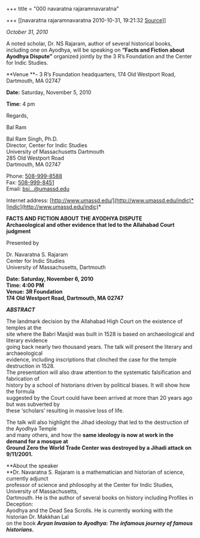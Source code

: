 +++
title = "000 navaratna rajaramnavaratna"

+++
[[navaratna rajaramnavaratna	2010-10-31, 19:21:32 [Source](https://groups.google.com/g/bvparishat/c/EeIIx_9MM0Y)]]



*October 31, 2010*  



A noted scholar, Dr. NS Rajaram, author of several historical books, including one on Ayodhya, will be speaking on **“Facts and Fiction about Ayodhya Dispute”** organized jointly by the 3 R’s Foundation and the Center for Indic Studies.



**Venue **– 3 R’s Foundation headquarters, 174 Old Westport Road, Dartmouth, MA 02747

**Date:** Saturday, November 5, 2010

**Time:** 4 pm



Regards,



Bal Ram



Bal Ram Singh, Ph.D.  
Director, Center for Indic Studies  
University of Massachusetts Dartmouth  
285 Old Westport Road  
Dartmouth, MA 02747  
  
Phone: [508-999-8588](tel:(508)%20999-8588)  
Fax: [508-999-8451](tel:(508)%20999-8451)  
Email: [bsi...@umassd.edu]()  
  
Internet address: [http://www.umassd.edu/](http://www.umassd.edu/indic)*[indic](http://www.umassd.edu/indic)*



**FACTS AND FICTION ABOUT THE AYODHYA DISPUTE  
Archaeological and other evidence that led to the Allahabad Court judgment**

  
Presented by

  
Dr. Navaratna S. Rajaram  
Center for Indic Studies  
University of Massachusetts, Dartmouth

  
**Date: Saturday, November 6, 2010  
Time: 4:00 PM  
Venue: 3R Foundation  
174 Old Westport Road, Dartmouth, MA 02747**

  
***ABSTRACT***

  
 The landmark decision by the Allahabad High Court on the existence of temples at the  
site where the Babri Masjid was built in 1528 is based on archaeological and literary evidence  
going back nearly two thousand years. The talk will present the literary and archaeological  
evidence, including inscriptions that clinched the case for the temple destruction in 1528.  
The presentation will also draw attention to the systematic falsification and fabrication of  
history by a school of historians driven by political biases. It will show how the formula  
suggested by the Court could have been arrived at more than 20 years ago but was subverted by  
these ‘scholars’ resulting in massive loss of life.

  
 The talk will also highlight the Jihad ideology that led to the destruction of the Ayodhya Temple  
and many others, and how the **same ideology is now at work in the demand for a mosque at  
Ground Zero the World Trade Center was destroyed by a Jihadi attack on 9/11/2001.**

  
**About the speaker  
**Dr. Navaratna S. Rajaram is a mathematician and historian of science, currently adjunct  
professor of science and philosophy at the Center for Indic Studies, University of Massachusetts,  
Dartmouth. He is the author of several books on history including Profiles in Deception:  
Ayodhya and the Dead Sea Scrolls. He is currently working with the historian Dr. Makkhan Lal  
on the book ***Aryan Invasion to Ayodhya: The infamous journey of famous historians.***



  

